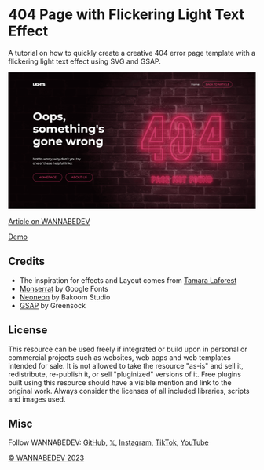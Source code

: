 # 404 Page with Flickering Light Text Effect

A tutorial on how to quickly create a creative 404 error page template with a flickering light text effect using SVG and GSAP.

![404 Page with Flickering Light Text Effect](/assets/img/404-page-with-flickering-light-text-effect.png)

[Article on WANNABEDEV](https://wannabedev.io/tutorials/404-page-with-flickering-light-text-effect)

[Demo](https://wannabedev.io/_posts/404-page-with-flickering-light-text-effect/demo/index.html)

## Credits
- The inspiration for effects and Layout comes from [Tamara Laforest](https://dribbble.com/shots/5871651-Error-404)
- [Monserrat](https://fonts.google.com/specimen/Montserrat) by Google Fonts
- [Neoneon](https://www.graphicpear.com/neoneon-glowing-typeface/) by Bakoom Studio
- [GSAP](https://greensock.com/) by Greensock

## License
This resource can be used freely if integrated or build upon in personal or commercial projects such as websites, web apps and web templates intended for sale. It is not allowed to take the resource "as-is" and sell it, redistribute, re-publish it, or sell "pluginized" versions of it. Free plugins built using this resource should have a visible mention and link to the original work. Always consider the licenses of all included libraries, scripts and images used.

## Misc

Follow WANNABEDEV: [GitHub](https://github.com/wannabedevio), [𝕏](https://twitter.com/wannabedev_io), [Instagram](https://www.instagram.com/wannabedev.io/), [TikTok](https://www.tiktok.com/@wannabedev.io), [YouTube](https://www.youtube.com/@wannabedev-io) 

[© WANNABEDEV 2023](https://wannabedev.io)